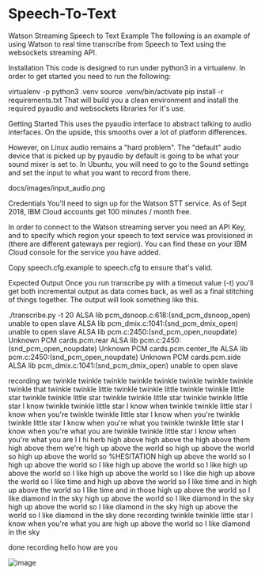 # Speech-To-Text


Watson Streaming Speech to Text Example The following is an example of using Watson to real time transcribe from Speech to Text using the websockets streaming API.

Installation This code is designed to run under python3 in a virtualenv. In order to get started you need to run the following:

virtualenv -p python3 .venv source .venv/bin/activate pip install -r requirements.txt That will build you a clean environment and install the required pyaudio and websockets libraries for it's use.

Getting Started This uses the pyaudio interface to abstract talking to audio interfaces. On the upside, this smooths over a lot of platform differences.

However, on Linux audio remains a "hard problem". The "default" audio device that is picked up by pyaudio by default is going to be what your sound mixer is set to. In Ubuntu, you will need to go to the Sound settings and set the input to what you want to record from there.

docs/images/input_audio.png

Credentials You'll need to sign up for the Watson STT service. As of Sept 2018, IBM Cloud accounts get 100 minutes / month free.

In order to connect to the Watson streaming server you need an API Key, and to specify which region your speech to text service was provisioned in (there are different gateways per region). You can find these on your IBM Cloud console for the service you have added.

Copy speech.cfg.example to speech.cfg to ensure that's valid.

Expected Output Once you run transcribe.py with a timeout value (-t) you'll get both incremental output as data comes back, as well as a final stitching of things together. The output will look something like this.

./transcribe.py -t 20 ALSA lib pcm_dsnoop.c:618:(snd_pcm_dsnoop_open) unable to open slave ALSA lib pcm_dmix.c:1041:(snd_pcm_dmix_open) unable to open slave ALSA lib pcm.c:2450:(snd_pcm_open_noupdate) Unknown PCM cards.pcm.rear ALSA lib pcm.c:2450:(snd_pcm_open_noupdate) Unknown PCM cards.pcm.center_lfe ALSA lib pcm.c:2450:(snd_pcm_open_noupdate) Unknown PCM cards.pcm.side ALSA lib pcm_dmix.c:1041:(snd_pcm_dmix_open) unable to open slave

recording we twinkle twinkle twinkle twinkle twinkle twinkle twinkle twinkle twinkle that twinkle twinkle little twinkle twinkle little twinkle twinkle little star twinkle twinkle little star twinkle twinkle little star twinkle twinkle little star I know twinkle twinkle little star I know when twinkle twinkle little star I know when you're twinkle twinkle little star I know when you're twinkle twinkle little star I know when you're what you twinkle twinkle little star I know when you're what you are twinkle twinkle little star I know when you're what you are I I hi herb high above high above the high above them high above them we're high up above the world so high up above the world so high up above the world so %HESITATION high up above the world so I high up above the world so I like high up above the world so I like high up above the world so I like high up above the world so I like die high up above the world so I like time and high up above the world so I like time and in high up above the world so I like time and in those high up above the world so I like diamond in the sky high up above the world so I like diamond in the sky high up above the world so I like diamond in the sky high up above the world so I like diamond in the sky
done recording twinkle twinkle little star I know when you're what you are high up above the world so I like diamond in the sky

done recording hello how are you  

![image](https://user-images.githubusercontent.com/85804755/127403483-38f2e2eb-e7dc-4c5a-be8d-b2737798edda.png)








